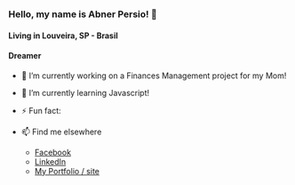 ### Hello, my name is Abner Persio! 👋

#### Living in Louveira, SP - Brasil
#### Dreamer


- 🔭 I’m currently working on a Finances Management project for my Mom!
- 🌱 I’m currently learning Javascript!
- ⚡ Fun fact: 


- 📫 Find me elsewhere 
	- [Facebook](facebook.com/abnerpersio)
	- [LinkedIn]()
	- [My Portfolio / site]()
